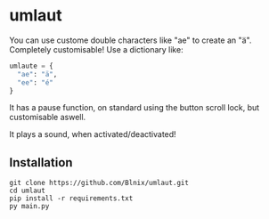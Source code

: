 # umlaut

You can use custome double characters like "ae" to create an "ä". Completely customisable!
Use a dictionary like: 
```python
umlaute = {
  "ae": "ä",
  "ee": "é"
}
```

It has a pause function, on standard using the button scroll lock, but customisable aswell.

It plays a sound, when activated/deactivated!

## Installation
    git clone https://github.com/Blnix/umlaut.git
    cd umlaut
    pip install -r requirements.txt
    py main.py
